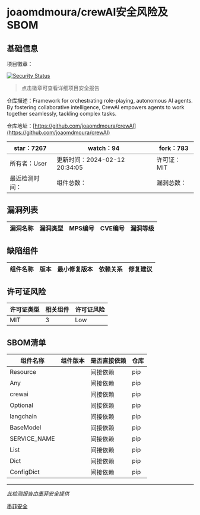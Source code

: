 # joaomdmoura/crewAI安全风险及SBOM

## 基础信息

项目徽章：

[![Security Status](https://www.murphysec.com/platform3/v31/badge/1757111782912806912.svg)](https://www.murphysec.com/console/report/1738641563397083136/1757111782912806912)

> 点击徽章可查看详细项目安全报告

仓库描述：Framework for orchestrating role-playing, autonomous AI agents. By fostering collaborative intelligence, CrewAI empowers agents to work together seamlessly, tackling complex tasks.

仓库地址：[https://github.com/joaomdmoura/crewAI](https://github.com/joaomdmoura/crewAI)

| star：7267 | watch：94 | fork：783 |
| ----------- | -------------- | ------------ |
| 所有者：User | 更新时间：2024-02-12 20:34:05 | 许可证：MIT |
| 最近检测时间： | 组件总数： | 漏洞总数： |




## 漏洞列表

| 漏洞名称 | 漏洞类型 | MPS编号 | CVE编号 | 漏洞等级 |
| ------- | ------ | ------- | ------ | ----- |





## 缺陷组件

| 组件名称 | 版本 | 最小修复版本 | 依赖关系 | 修复建议 |
| -------- | ---- | ------------ | -------- | -------- |





## 许可证风险

| 许可证类型 | 相关组件 | 许可证风险 |
| ---------- | -------- | ---------- |
|MIT|3|Low|




## SBOM清单

| 组件名称 | 组件版本 | 是否直接依赖 | 仓库 |
| -------- | -------- | ------------ | ---- |
|Resource||间接依赖|pip|
|Any||间接依赖|pip|
|crewai||间接依赖|pip|
|Optional||间接依赖|pip|
|langchain||间接依赖|pip|
|BaseModel||间接依赖|pip|
|SERVICE_NAME||间接依赖|pip|
|List||间接依赖|pip|
|Dict||间接依赖|pip|
|ConfigDict||间接依赖|pip|


------

*此检测报告由墨菲安全提供*

[墨菲安全](www.murphysec.com)